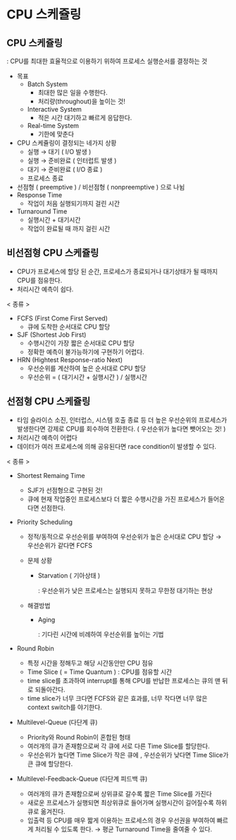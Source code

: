 # CPU 스케쥴링

## CPU 스케쥴링

: CPU를 최대한 효율적으로 이용하기 위하여 프로세스 실행순서를 결정하는 것

- 목표
    - Batch System
        - 최대한 많은 일을 수행한다.
        - 처리량(throughout)을 높이는 것!
    - Interactive System
        - 적은 시간 대기하고 빠르게 응답한다.
    - Real-time System
        - 기한에 맞춘다
- CPU 스케쥴링이 결정되는 네가지 상황
    - 실행 → 대기 ( I/O 발생 )
    - 실행 → 준비완료 ( 인터럽트 발생 )
    - 대기 → 준비완료 ( I/O 종료 )
    - 프로세스 종료
- 선점형 ( preemptive ) / 비선점형 ( nonpreemptive ) 으로 나뉨
- Response Time
    - 작업이 처음 실행되기까지 걸린 시간
- Turnaround Time
    - 실행시간 + 대기시간
    - 작업이 완료될 때 까지 걸린 시간

## 비선점형 CPU 스케쥴링

- CPU가 프로세스에 할당 된 순간, 프로세스가 종료되거나 대기상태가 될 때까지 CPU를 점유한다.
- 처리시간 예측이 쉽다.

< 종류 >

- FCFS (First Come First Served)
    - 큐에 도착한 순서대로 CPU 할당
- SJF (Shortest Job First)
    - 수행시간이 가장 짧은 순서대로 CPU 할당
    - 정확한 예측이 불가능하기에 구현하기 어렵다.
- HRN (Hightest Response-ratio Next)
    - 우선순위를 계산하여 높은 순서대로 CPU 할당
    - 우선순위 = ( 대기시간 + 실행시간 ) / 실행시간

## 선점형 CPU 스케쥴링

- 타임 슬라이스 소진, 인터럽스, 시스템 호출 종료 등 더 높은 우선순위의 프로세스가 발생한다면 강제로 CPU를 회수하여 전환한다. ( 우선순위가 높다면 뺏어오는 것! )
- 처리시간 예측이 어렵다
- 데이터가 여러 프로세스에 의해 공유된다면 race condition이 발생할 수 있다.

< 종류 >

- Shortest Remaing Time
    - SJF가 선점형으로 구현된 것!
    - 큐에 현재 작업중인 프로세스보다 더 짧은 수행시간을 가진 프로세스가 들어온다면 선점한다.
- Priority Scheduling
    - 정적/동적으로 우선순위를 부여하여 우선순위가 높은 순서대로 CPU 할당 → 우선순위가 같다면 FCFS
    - 문제 상황
        - Starvation ( 기아상태 )

          : 우선순위가 낮은 프로세스는 실행되지 못하고 무한정 대기하는 현상

    - 해결방법
        - Aging

          : 기다린 시간에 비례하여 우선순위를 높이는 기법

- Round Robin
    - 특정 시간을 정해두고 해당 시간동안만 CPU 점유
    - Time Slice ( = Time Quantum ) : CPU를 점유할 시간
    - time slice를 초과하여 interrupt를 통해 CPU를 반납한 프로세스는 큐의 맨 뒤로 되돌아간다.
    - time slice가 너무 크다면 FCFS와 같은 효과를, 너무 작다면 너무 많은 context switch를 야기한다.
- Multilevel-Queue (다단계 큐)
    - Priority와 Round Robin이 혼합된 형태
    - 여러개의 큐가 존재함으로써 각 큐에 서로 다른 Time Slice를 할당한다.
    - 우선순위가 높다면 Time Slice가 작은 큐에 , 우선순위가 낮다면 Time Slice가 큰 큐에 할당한다.
- Multilevel-Feedback-Queue (다단계 피드백 큐)
    - 여러개의 큐가 존재함으로써 상위큐로 갈수록 짧은 Time Slice를 가진다
    - 새로운 프로세스가 실행되면 최상위큐로 들어가며 실행시간이 길어질수록 하위큐로 옮겨진다.
    - 입출력 등 CPU를 매우 짧게 이용하는 프로세스의 경우 우선권을 부여하여 빠르게 처리될 수 있도록 한다. → 평균 Turnaround Time을 줄여줄 수 있다.
